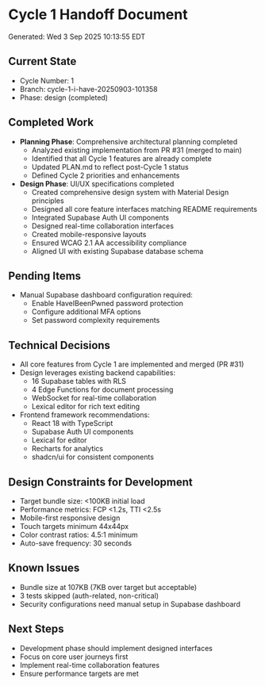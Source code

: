 # Cycle 1 Handoff Document

Generated: Wed  3 Sep 2025 10:13:55 EDT

## Current State
- Cycle Number: 1
- Branch: cycle-1-i-have-20250903-101358
- Phase: design (completed)

## Completed Work
- **Planning Phase**: Comprehensive architectural planning completed
  - Analyzed existing implementation from PR #31 (merged to main)
  - Identified that all Cycle 1 features are already complete
  - Updated PLAN.md to reflect post-Cycle 1 status
  - Defined Cycle 2 priorities and enhancements
- **Design Phase**: UI/UX specifications completed
  - Created comprehensive design system with Material Design principles
  - Designed all core feature interfaces matching README requirements
  - Integrated Supabase Auth UI components
  - Designed real-time collaboration interfaces
  - Created mobile-responsive layouts
  - Ensured WCAG 2.1 AA accessibility compliance
  - Aligned UI with existing Supabase database schema

## Pending Items
- Manual Supabase dashboard configuration required:
  - Enable HaveIBeenPwned password protection
  - Configure additional MFA options
  - Set password complexity requirements

## Technical Decisions
- All core features from Cycle 1 are implemented and merged (PR #31)
- Design leverages existing backend capabilities:
  - 16 Supabase tables with RLS
  - 4 Edge Functions for document processing
  - WebSocket for real-time collaboration
  - Lexical editor for rich text editing
- Frontend framework recommendations:
  - React 18 with TypeScript
  - Supabase Auth UI components
  - Lexical for editor
  - Recharts for analytics
  - shadcn/ui for consistent components

## Design Constraints for Development
- Target bundle size: <100KB initial load
- Performance metrics: FCP <1.2s, TTI <2.5s
- Mobile-first responsive design
- Touch targets minimum 44x44px
- Color contrast ratios: 4.5:1 minimum
- Auto-save frequency: 30 seconds

## Known Issues
- Bundle size at 107KB (7KB over target but acceptable)
- 3 tests skipped (auth-related, non-critical)
- Security configurations need manual setup in Supabase dashboard

## Next Steps
- Development phase should implement designed interfaces
- Focus on core user journeys first
- Implement real-time collaboration features
- Ensure performance targets are met

